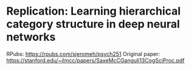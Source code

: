 # Replication: Learning hierarchical category structure in deep neural networks

RPubs: https://rpubs.com/sjeromeh/psych251
Original paper: https://stanford.edu/~jlmcc/papers/SaxeMcCGanguli13CogSciProc.pdf
